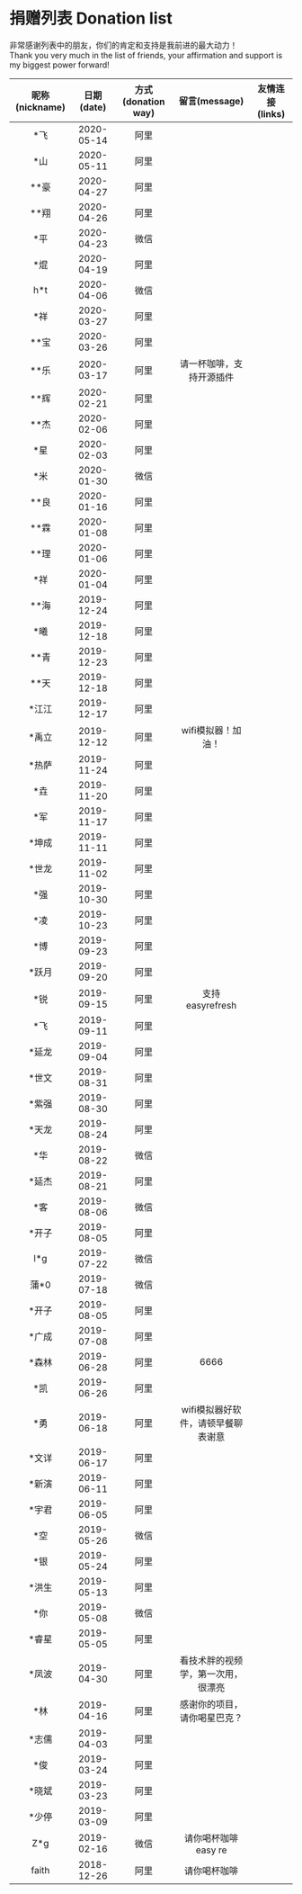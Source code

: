 # 捐赠列表 Donation list

非常感谢列表中的朋友，你们的肯定和支持是我前进的最大动力！  
Thank you very much in the list of friends, your affirmation and support is my biggest power forward!

|昵称(nickname)|日期(date)|方式(donation way)|留言(message)|友情连接(links)|
|:---:|:---:|:---:|:---:|:---:|
|*飞|2020-05-14|阿里|||
|*山|2020-05-11|阿里|||
|**豪|2020-04-27|阿里|||
|**翔|2020-04-26|阿里|||
|*平|2020-04-23|微信|||
|*焜|2020-04-19|阿里|||
|h*t|2020-04-06|微信|||
|*祥|2020-03-27|阿里|||
|**宝|2020-03-26|阿里|||
|**乐|2020-03-17|阿里|请一杯咖啡，支持开源插件||
|**辉|2020-02-21|阿里|||
|**杰|2020-02-06|阿里|||
|*星|2020-02-03|阿里|||
|*米|2020-01-30|微信|||
|**良|2020-01-16|阿里|||
|**霖|2020-01-08|阿里|||
|**理|2020-01-06|阿里|||
|*祥|2020-01-04|阿里|||
|**海|2019-12-24|阿里|||
|*曦|2019-12-18|阿里|||
|**青|2019-12-23|阿里|||
|**天|2019-12-18|阿里|||
|*江江|2019-12-17|阿里|||
|*禹立|2019-12-12|阿里|wifi模拟器！加油！||
|*热萨|2019-11-24|阿里|||
|*垚|2019-11-20|阿里|||
|*军|2019-11-17|阿里|||
|*坤成|2019-11-11|阿里|||
|*世龙|2019-11-02|阿里|||
|*强|2019-10-30|阿里|||
|*凌|2019-10-23|阿里|||
|*博|2019-09-23|阿里|||
|*跃月|2019-09-20|阿里|||
|*锐|2019-09-15|阿里|支持easyrefresh||
|*飞|2019-09-11|阿里|||
|*延龙|2019-09-04|阿里|||
|*世文|2019-08-31|阿里|||
|*紫强|2019-08-30|阿里|||
|*天龙|2019-08-24|阿里|||
|*华|2019-08-22|微信|||
|*延杰|2019-08-21|阿里|||
|*客|2019-08-06|微信|||
|*开子|2019-08-05|阿里|||
|l*g|2019-07-22|微信|||
|蒲*0|2019-07-18|微信|||
|*开子|2019-08-05|阿里|||
|*广成|2019-07-08|阿里|||
|*森林|2019-06-28|阿里|6666||
|*凯|2019-06-26|阿里|||
|*勇|2019-06-18|阿里|wifi模拟器好软件，请顿早餐聊表谢意||
|*文详|2019-06-17|阿里|||
|*新演|2019-06-11|阿里|||
|*宇君|2019-06-05|阿里|||
|*空|2019-05-26|微信|||
|*银|2019-05-24|阿里|||
|*洪生|2019-05-13|阿里|||
|*你|2019-05-08|微信|||
|*睿星|2019-05-05|阿里|||
|*凤波|2019-04-30|阿里|看技术胖的视频学，第一次用，很漂亮||
|*林|2019-04-16|阿里|感谢你的项目，请你喝星巴克？||
|*志儒|2019-04-03|阿里|||
|*俊|2019-03-24|阿里|||
|*晓斌|2019-03-23|阿里|||
|*少停|2019-03-09|阿里|||
|Z*g|2019-02-16|微信|请你喝杯咖啡easy re||
|faith|2018-12-26|阿里|请你喝杯咖啡||
